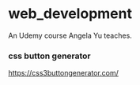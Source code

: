 # web_development
An Udemy course Angela Yu teaches.

### css button generator
https://css3buttongenerator.com/
